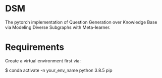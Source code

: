 # DSM
The pytorch implementation of Question Generation over Knowledge Base via Modeling Diverse Subgraphs with Meta-learner.
# Requirements
Create a virtual environment first via:
<div>
$ conda activate -n your_env_name python 3.8.5 pip
</div>
